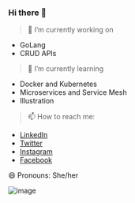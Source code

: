 ### Hi there 👋

<!--
**NupurThakur27/NupurThakur27** is a ✨ _special_ ✨ repository because its `README.md` (this file) appears on your GitHub profile.
Here are some ideas to get you started:


- 👯 I’m looking to collaborate on ...
- 🤔 I’m looking for help with ...
- 💬 Ask me about ...
-->
> 🔭 I’m currently working on
- GoLang
- CRUD APIs
> 🌱 I’m currently learning
- Docker and Kubernetes
- Microservices and Service Mesh
- Illustration
> 📫 How to reach me: 
- [LinkedIn](www.linkedin.com/in/nupurthakur27)
- [Twitter](https://twitter.com/nupurthakur27)
- [Instagram](https://www.instagram.com/nupurthakur27/)
- [Facebook](https://www.facebook.com/nupurthakur27)
>
😄 Pronouns: She/her
<!--
- ⚡ Fun fact: ... 
-->
![image](https://github-readme-stats.vercel.app/api?username=NupurThakur27&&show_icons=true&title_color=ffffff&icon_color=bb2acf&text_color=daf7dc&bg_color=151515)

